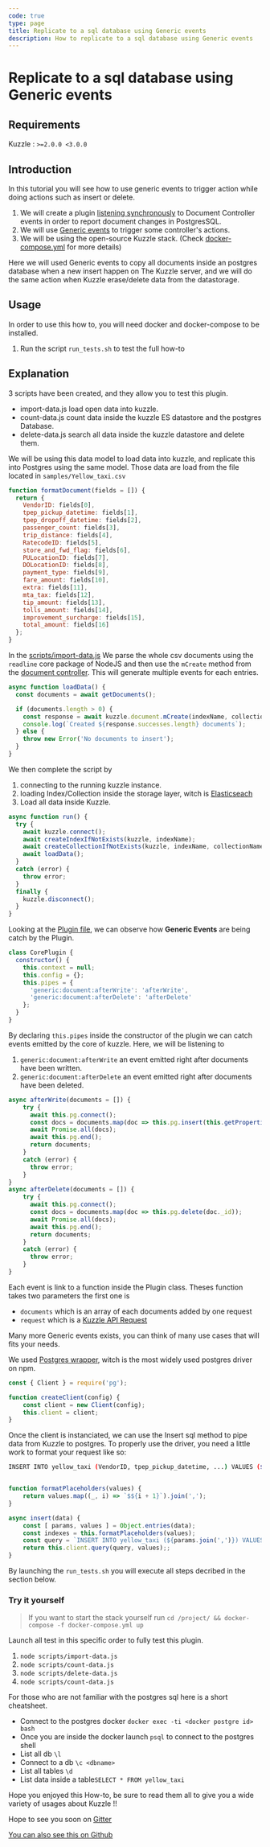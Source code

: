 ```yaml
---
code: true
type: page
title: Replicate to a sql database using Generic events
description: How to replicate to a sql database using Generic events
---
```


# Replicate to a sql database using Generic events

## Requirements

Kuzzle : `>=2.0.0 <3.0.0`

## Introduction

In this tutorial you will see how to use generic events to trigger action while doing actions such as insert or delete.

1. We will create a plugin [listening synchronously](https://docs.kuzzle.io/core/2/plugins/guides/pipes/) to Document Controller events in order to report document changes in PostgresSQL.
1. We will use [Generic events](https://docs.kuzzle.io/core/2/plugins/guides/events/generic-document-events/) to trigger some controller's actions.
1. We will be using the open-source Kuzzle stack. (Check [docker-compose.yml](docker-compose.yml) for more details)

Here we will used Generic events to copy all documents inside an postgres database when a new insert happen on The Kuzzle server, and we will do the same action when Kuzzle erase/delete data from the datastorage.

## Usage

In order to use this how to, you will need docker and docker-compose to be installed.

1. Run the script `run_tests.sh` to test the full how-to

## Explanation

3 scripts have been created, and they allow you to test this plugin.

* import-data.js load open data into kuzzle.
* count-data.js count data inside the kuzzle ES datastore and the postgres Database.
* delete-data.js search all data inside the kuzzle datastore and delete them.

We will be using this data model to load data into kuzzle, and replicate this into Postgres using the same model. Those data are load from the file located in `samples/Yellow_taxi.csv`

```javascript
function formatDocument(fields = []) {
  return {
    VendorID: fields[0],
    tpep_pickup_datetime: fields[1],
    tpep_dropoff_datetime: fields[2],
    passenger_count: fields[3],
    trip_distance: fields[4],
    RatecodeID: fields[5],
    store_and_fwd_flag: fields[6],
    PULocationID: fields[7],
    DOLocationID: fields[8],
    payment_type: fields[9],
    fare_amount: fields[10],
    extra: fields[11],
    mta_tax: fields[12],
    tip_amount: fields[13],
    tolls_amount: fields[14],
    improvement_surcharge: fields[15],
    total_amount: fields[16]
  };
}
```
In the [scripts/import-data.js](scripts/import-data.js) We parse the whole csv documents using the `readline` core package of NodeJS and then use the `mCreate` method from the [document controller](https://docs.kuzzle.io/sdk/js/7/controllers/document/m-create/). This will generate multiple events for each entries.

```javascript
async function loadData() {
  const documents = await getDocuments();

  if (documents.length > 0) {
    const response = await kuzzle.document.mCreate(indexName, collectionName, documents);
    console.log(`Created ${response.successes.length} documents`);
  } else {
    throw new Error('No documents to insert');
  }
}
```

We then complete the script by

1. connecting to the running kuzzle instance.
1. loading Index/Collection inside the storage layer, witch is [Elasticseach](https://www.elastic.co/guide/index.html)
1. Load all data inside Kuzzle.

```javascript
async function run() {
  try {
    await kuzzle.connect();
    await createIndexIfNotExists(kuzzle, indexName);
    await createCollectionIfNotExists(kuzzle, indexName, collectionName);
    await loadData();
  }
  catch (error) {
    throw error;
  } 
  finally {
    kuzzle.disconnect();
  }
}

```

Looking at the [Plugin file](lib/index.js), we can observe how __Generic Events__ are being catch by the Plugin.

```javascript
class CorePlugin {
  constructor() {
    this.context = null;
    this.config = {};
    this.pipes = {
      'generic:document:afterWrite': 'afterWrite',
      'generic:document:afterDelete': 'afterDelete'
    };
  }
}
```

By declaring `this.pipes` inside the constructor of the plugin we can catch events emitted by the core of kuzzle. Here, we will be listening to 

1. `generic:document:afterWrite` an event emitted right after documents have been written.
1. `generic:document:afterDelete` an event emitted right after documents have been deleted.

```javascript
async afterWrite(documents = []) {
    try {
      await this.pg.connect();
      const docs = documents.map(doc => this.pg.insert(this.getProperties(doc)));
      await Promise.all(docs);
      await this.pg.end();
      return documents;
    }
    catch (error) {
      throw error;
    }
}
async afterDelete(documents = []) {
    try {
      await this.pg.connect();
      const docs = documents.map(doc => this.pg.delete(doc._id));
      await Promise.all(docs);
      await this.pg.end();
      return documents;
    }
    catch (error) {
      throw error;
    }
}
```

Each event is link to a function inside the Plugin class. Theses function takes two parameters the first one is

* `documents` which is an array of each documents added by one request
* `request` which is a [Kuzzle API Request](https://docs.kuzzle.io/core/2/plugins/plugin-context/constructors/request#request)


Many more Generic events exists, you can think of many use cases that will fits your needs.

We used [Postgres wrapper](https://node-postgres.com/), witch is the most widely used postgres driver on npm.

```javascript
const { Client } = require('pg');

function createClient(config) {
    const client = new Client(config);
    this.client = client;
}
```

Once the client is instanciated, we can use the Insert sql method to pipe data from Kuzzle to postgres. To properly use the driver, you need a little work to format your request like so:

```bash
INSERT INTO yellow_taxi (VendorID, tpep_pickup_datetime, ...) VALUES ($1, $2, ...); # And the you populate placeholder's data given an array of values.
```

```javascript

function formatPlaceholders(values) {
    return values.map((_, i) => `$${i + 1}`).join(',');
}

async insert(data) {
    const [ params, values ] = Object.entries(data);
    const indexes = this.formatPlaceholders(values);
    const query = `INSERT INTO yellow_taxi (${params.join(',')}) VALUES(${indexes})`;
    return this.client.query(query, values);;
}
```

By launching the `run_tests.sh` you will execute all steps decribed in the section below.

### Try it yourself

> If you want to start the stack yourself run `cd /project/ && docker-compose -f docker-compose.yml up`

Launch all test in this specific order to fully test this plugin.

1. `node scripts/import-data.js`
1. `node scripts/count-data.js`
1. `node scripts/delete-data.js`
1. `node scripts/count-data.js`

For those who are not familiar with the postgres sql here is a short cheatsheet.

* Connect to the postgres docker `docker exec -ti <docker postgre id> bash`
* Once you are inside the docker launch `psql` to connect to the postgres shell
* List all db `\l`
* Connect to a db `\c <dbname>`
* List all tables `\d`
* List data inside a table`SELECT * FROM yellow_taxi`


Hope you enjoyed this How-to, be sure to read them all to give you a wide variety of usages about Kuzzle !!

Hope to see you soon on [Gitter](https://gitter.im/kuzzleio/kuzzle)

[You can also see this on Github](https://github.com/kuzzleio/kuzzle-how-to/tree/master/replicate-to-sql-with-generic-events)